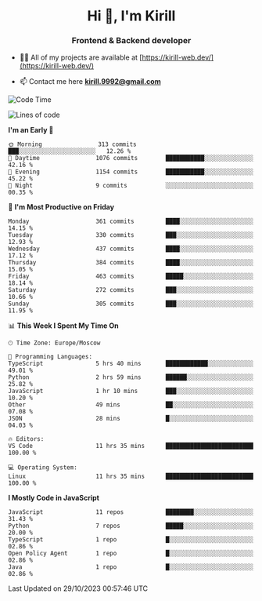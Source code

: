 <h1 align="center">Hi 👋, I'm Kirill</h1>
<h3 align="center">Frontend & Backend developer</h3>

- 👨‍💻 All of my projects are available at [https://kirill-web.dev/](https://kirill-web.dev/)

- 📫 Contact me here **kirill.9992@gmail.com**











<!--START_SECTION:waka-->
![Code Time](http://img.shields.io/badge/Code%20Time-1%2C504%20hrs%2059%20mins-blue)

![Lines of code](https://img.shields.io/badge/From%20Hello%20World%20I%27ve%20Written-4.2%20million%20lines%20of%20code-blue)

**I'm an Early 🐤** 

```text
🌞 Morning                313 commits         ███░░░░░░░░░░░░░░░░░░░░░░   12.26 % 
🌆 Daytime                1076 commits        ███████████░░░░░░░░░░░░░░   42.16 % 
🌃 Evening                1154 commits        ███████████░░░░░░░░░░░░░░   45.22 % 
🌙 Night                  9 commits           ░░░░░░░░░░░░░░░░░░░░░░░░░   00.35 % 
```
📅 **I'm Most Productive on Friday** 

```text
Monday                   361 commits         ████░░░░░░░░░░░░░░░░░░░░░   14.15 % 
Tuesday                  330 commits         ███░░░░░░░░░░░░░░░░░░░░░░   12.93 % 
Wednesday                437 commits         ████░░░░░░░░░░░░░░░░░░░░░   17.12 % 
Thursday                 384 commits         ████░░░░░░░░░░░░░░░░░░░░░   15.05 % 
Friday                   463 commits         █████░░░░░░░░░░░░░░░░░░░░   18.14 % 
Saturday                 272 commits         ███░░░░░░░░░░░░░░░░░░░░░░   10.66 % 
Sunday                   305 commits         ███░░░░░░░░░░░░░░░░░░░░░░   11.95 % 
```


📊 **This Week I Spent My Time On** 

```text
🕑︎ Time Zone: Europe/Moscow

💬 Programming Languages: 
TypeScript               5 hrs 40 mins       ████████████░░░░░░░░░░░░░   49.01 % 
Python                   2 hrs 59 mins       ██████░░░░░░░░░░░░░░░░░░░   25.82 % 
JavaScript               1 hr 10 mins        ███░░░░░░░░░░░░░░░░░░░░░░   10.20 % 
Other                    49 mins             ██░░░░░░░░░░░░░░░░░░░░░░░   07.08 % 
JSON                     28 mins             █░░░░░░░░░░░░░░░░░░░░░░░░   04.03 % 

🔥 Editors: 
VS Code                  11 hrs 35 mins      █████████████████████████   100.00 % 

💻 Operating System: 
Linux                    11 hrs 35 mins      █████████████████████████   100.00 % 
```

**I Mostly Code in JavaScript** 

```text
JavaScript               11 repos            ████████░░░░░░░░░░░░░░░░░   31.43 % 
Python                   7 repos             █████░░░░░░░░░░░░░░░░░░░░   20.00 % 
TypeScript               1 repo              █░░░░░░░░░░░░░░░░░░░░░░░░   02.86 % 
Open Policy Agent        1 repo              █░░░░░░░░░░░░░░░░░░░░░░░░   02.86 % 
Java                     1 repo              █░░░░░░░░░░░░░░░░░░░░░░░░   02.86 % 
```




 Last Updated on 29/10/2023 00:57:46 UTC
<!--END_SECTION:waka-->
